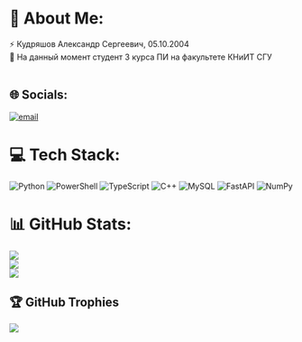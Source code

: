 # 💫 About Me:
⚡ Кудряшов Александр Сергеевич, 05.10.2004<br>🔭 На данный момент студент 3 курса ПИ на факультете КНиИТ СГУ<br><br>


## 🌐 Socials:
[![email](https://img.shields.io/badge/Email-D14836?logo=gmail&logoColor=white)](mailto:kudryashoff568@mail.ru) 

# 💻 Tech Stack:
![Python](https://img.shields.io/badge/python-3670A0?style=for-the-badge&logo=python&logoColor=ffdd54) ![PowerShell](https://img.shields.io/badge/PowerShell-%235391FE.svg?style=for-the-badge&logo=powershell&logoColor=white) ![TypeScript](https://img.shields.io/badge/typescript-%23007ACC.svg?style=for-the-badge&logo=typescript&logoColor=white) ![C++](https://img.shields.io/badge/c++-%2300599C.svg?style=for-the-badge&logo=c%2B%2B&logoColor=white) ![MySQL](https://img.shields.io/badge/mysql-4479A1.svg?style=for-the-badge&logo=mysql&logoColor=white) ![FastAPI](https://img.shields.io/badge/FastAPI-005571?style=for-the-badge&logo=fastapi) ![NumPy](https://img.shields.io/badge/numpy-%23013243.svg?style=for-the-badge&logo=numpy&logoColor=white)
# 📊 GitHub Stats:
![](https://github-readme-stats.vercel.app/api?username=alex0ange1&theme=dark&hide_border=false&include_all_commits=false&count_private=false)<br/>
![](https://github-readme-streak-stats.herokuapp.com/?user=alex0ange1&theme=dark&hide_border=false)<br/>
![](https://github-readme-stats.vercel.app/api/top-langs/?username=alex0ange1&theme=dark&hide_border=false&include_all_commits=false&count_private=false&layout=compact)

## 🏆 GitHub Trophies
![](https://github-profile-trophy.vercel.app/?username=alex0ange1&theme=radical&no-frame=false&no-bg=false&margin-w=4)

<!-- Proudly created with GPRM ( https://gprm.itsvg.in ) -->